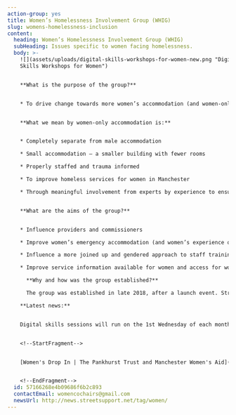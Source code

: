 ```yaml
---
action-group: yes
title: Women’s Homelessness Involvement Group (WHIG)
slug: womens-homelessness-inclusion
content:
  heading: Women’s Homelessness Involvement Group (WHIG)
  subHeading: Issues specific to women facing homelessness.
  body: >-
    ![](assets/uploads/digital-skills-workshops-for-women-new.png "Digital
    Skills Workshops for Women")


    **What is the purpose of the group?**


    * To drive change towards more women’s accommodation (and women-only accommodation)


    **What we mean by women-only accommodation is:**


    * Completely separate from male accommodation

    * Small accommodation – a smaller building with fewer rooms

    * Properly staffed and trauma informed

    * To improve homeless services for women in Manchester

    * Through meaningful involvement from experts by experience to ensure women’s voices are heard, listened to and acted on by services and decision makers


    **What are the aims of the group?**


    * Influence providers and commissioners

    * Improve women’s emergency accommodation (and women’s experience of this)

    * Influence a more joined up and gendered approach to staff training and workplace practices

    * Improve service information available for women and access for women

      **Why and how was the group established?**

      The group was established in late 2018, after a launch event. Street Support and Manchester Homelessness Partnership (MHP) set-up the group, because they felt that there was a need for something for women. The launch event held last in 2018 brought together about 100 women, this was coordinated by Street Support and co-facilitated by them and Eve Holt. From this the women said that they wanted a women’s homelessness action group and this was taken forward by MASH and Riverside for the first few meeting

    **L﻿atest news:**


    D﻿igital skills sessions will run on the 1st Wednesday of each month as part of the Pankhurst drop-in


    <!--StartFragment-->


    [Women's Drop In | The Pankhurst Trust and Manchester Women's Aid](https://www.pankhursttrust.org/get-help/womens-drop)


    <!--EndFragment-->
  id: 57166268e4b09686f6b2c893
  contactEmail: womencochairs@gmail.com
  newsUrl: http://news.streetsupport.net/tag/women/
---
```

